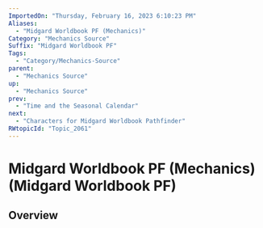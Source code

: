 ```yaml
---
ImportedOn: "Thursday, February 16, 2023 6:10:23 PM"
Aliases:
  - "Midgard Worldbook PF (Mechanics)"
Category: "Mechanics Source"
Suffix: "Midgard Worldbook PF"
Tags:
  - "Category/Mechanics-Source"
parent:
  - "Mechanics Source"
up:
  - "Mechanics Source"
prev:
  - "Time and the Seasonal Calendar"
next:
  - "Characters for Midgard Worldbook Pathfinder"
RWtopicId: "Topic_2061"
---
```

# Midgard Worldbook PF (Mechanics) (Midgard Worldbook PF)
## Overview
